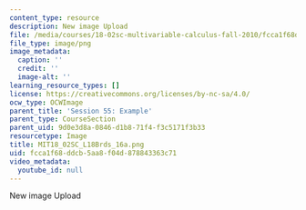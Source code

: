 ```yaml
---
content_type: resource
description: New image Upload
file: /media/courses/18-02sc-multivariable-calculus-fall-2010/fcca1f68ddcb5aa8f04d878843363c71_MIT18_02SC_L18Brds_16a.png
file_type: image/png
image_metadata:
  caption: ''
  credit: ''
  image-alt: ''
learning_resource_types: []
license: https://creativecommons.org/licenses/by-nc-sa/4.0/
ocw_type: OCWImage
parent_title: 'Session 55: Example'
parent_type: CourseSection
parent_uid: 9d0e3d8a-0846-d1b8-71f4-f3c5171f3b33
resourcetype: Image
title: MIT18_02SC_L18Brds_16a.png
uid: fcca1f68-ddcb-5aa8-f04d-878843363c71
video_metadata:
  youtube_id: null
---
```

New image Upload